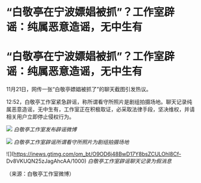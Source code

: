 # “白敬亭在宁波嫖娼被抓”？工作室辟谣：纯属恶意造谣，无中生有

# “白敬亭在宁波嫖娼被抓”？工作室辟谣：纯属恶意造谣，无中生有

11月21日，网传一张“白敬亭嫖娼被抓了”的聊天截图引发热议。

12:52，白敬亭工作室紧急辟谣，称所谓看守所照片是剧组拍摄场地。聊天记录纯属恶意造谣，无中生有，工作室正在积极取证，必采取法律手段，坚决维权，并请相关用户立即停止侵权行为​​​​​​。

![](https://inews.gtimg.com/news_bt/OPVgFYIl0FfUQW5MVXdd3l3N7eWyYz52EvsGPAHMlmxkoAA/1000)
_白敬亭工作室发布辟谣微博_

![](https://inews.gtimg.com/om_bt/Olk3cc4qh9XMKLzq21l4rRHDSlSqfN9jIFtUJlL4FpugkAA/1000)
_白敬亭工作室辟谣所谓看守所照片为剧组拍摄场地_

![](https://inews.gtimg.com/om_bt/O9OD6j48BwD17Y8bsZCULOhl8Cf-
Dv8VKUQN25zJagAhcAA/1000) _白敬亭工作室辟谣聊天记录为假消息_

（来源：白敬亭工作室微博）

